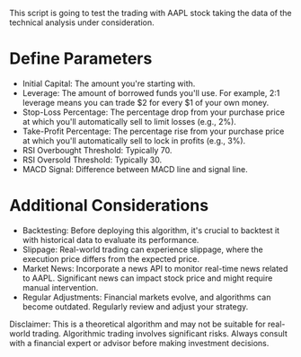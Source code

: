 This script is going to test the trading with AAPL stock taking the data of the technical analysis under consideration.

# Define Parameters

* Initial Capital: The amount you're starting with.
* Leverage: The amount of borrowed funds you'll use. For example, 2:1 leverage means you can trade $2 for every $1 of your own money.
* Stop-Loss Percentage: The percentage drop from your purchase price at which you'll automatically sell to limit losses (e.g., 2%).
* Take-Profit Percentage: The percentage rise from your purchase price at which you'll automatically sell to lock in profits (e.g., 3%).
* RSI Overbought Threshold: Typically 70.
* RSI Oversold Threshold: Typically 30.
* MACD Signal: Difference between MACD line and signal line.

# Additional Considerations
* Backtesting: Before deploying this algorithm, it's crucial to backtest it with historical data to evaluate its performance.
* Slippage: Real-world trading can experience slippage, where the execution price differs from the expected price.
* Market News: Incorporate a news API to monitor real-time news related to AAPL. Significant news can impact stock price and might require manual intervention.
* Regular Adjustments: Financial markets evolve, and algorithms can become outdated. Regularly review and adjust your strategy.

Disclaimer: This is a theoretical algorithm and may not be suitable for real-world trading. Algorithmic trading involves significant risks. Always consult with a financial expert or advisor before making investment decisions.
